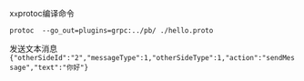 x`x`protoc编译命令

`protoc  --go_out=plugins=grpc:../pb/ ./hello.proto
`

发送文本消息
`{"otherSideId":"2","messageType":1,"otherSideType":1,"action":"sendMessage","text":"你好"}`
